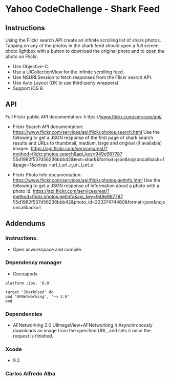 #  Yahoo CodeChallenge - Shark Feed

## Instructions

Using the Flickr search API create an infinite scrolling list of shark photos. Tapping on any of the photos in the shark feed should open a full screen photo lightbox with a button to download the original photo and to open the photo on Flickr.

* Use Objective-C.
* Use a UICollectionView for the infinite scrolling feed.
* Use NSURLSession to fetch responses from the Flickr search API.
* Use Auto Layout (OK to use third-party wrappers)
* Support iOS 9.

## API

Full Flickr public API documentation: h ttps://www.flickr.com/services/api/
* Flickr Search API documentation: https://www.flickr.com/services/api/flickr.photos.search.html
Use the following to get a JSON response of the first page of shark search results and URLs to thumbnail, medium, large and original (if available) images. https://api.flickr.com/services/rest/?method=flickr.photos.search&api_key=949e987787 55d1982f537d56236bbb42&text=shark&format=json&nojsoncallback=1&page=1&extras =url_t,url_c,url_l,url_o

* Flickr Photo Info documentation: https://www.flickr.com/services/api/flickr.photos.getInfo.html
Use the following to get a JSON response of information about a photo with a photo id. https://api.flickr.com/services/rest/?method=flickr.photos.getInfo&api_key=949e987787 55d1982f537d56236bbb42&photo_id=22337474460&format=json&nojsoncallback=1

## Addendums

### Instructions.
* Open xcworkspace and compile.

### Dependency manager
* Cocoapods

```source 'https://github.com/CocoaPods/Specs.git'
platform :ios, '8.0'

target 'SharkFeed' do
pod 'AFNetworking', '~> 2.0'
end
```

### Dependencies
* AFNetworking 2.0
UIImageView+AFNetworking.h
Asynchronously downloads an image from the specified URL, and sets it once the request is finished.


### Xcode
* 9.2


### Carlos Alfredo Alba
